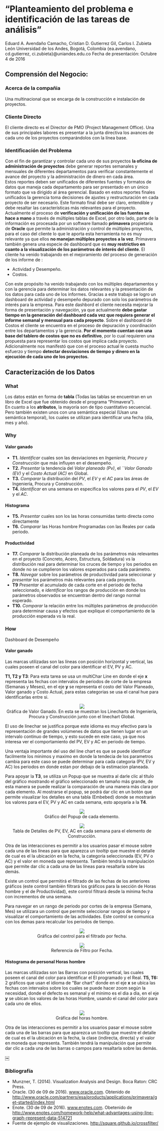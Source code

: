 # “Planteamiento del problema e identificación de las tareas de análisis” 
 
Eduard A. Avendaño Camacho, Cristian D. Gutierrez Gil, Carlos I. Zubieta León 
Universidad de los Andes, Bogotá, Colombia 
{ea.avendano, cd.gutierrez, ci.zubieta}@uniandes.edu.co 
Fecha de presentación: Octubre 4 de 2016 
  
## Comprensión del Negocio:  
 
### Acerca de la compañia
 
Una multinacional que se encarga de la construcción e instalación de proyectos. 

### Cliente Directo 
 
El cliente directo es el Director de PMO (Project Management Office).  Una de sus principales labores es presentar a la junta directiva los avances de cada uno de los proyectos comparándolos con la línea base. 
 
### Identificación del Problema 
 
Con el fin de garantizar y controlar cada uno de sus proyectos **la oficina de administración de proyectos** debe generar reportes semanales y mensuales de diferentes departamentos para verificar constantemente el avance del proyecto y la administración de dinero en cada área.  
Estos reportes deben ser unificados de diferentes fuentes y formatos de datos que maneja cada departamento para ser presentado en un único formato que va dirigido al área gerencial. Basado en estos reportes finales unificados la gerencia toma decisiones de ajustes y restructuración en cada proyecto de ser necesario. Este formato final debe ser claro, entendible y debe resaltar las características más relevantes para el proyecto.  
Actualmente el proceso de **verificación y unificación de las fuentes se hace a mano** a través de múltiples tablas de Excel, por otro lado, parte de la información es procesada por un software llamado **primavera** propietaria de **Oracle** que permite la administración y control de múltiples proyectos, para el caso del cliente lo que le aporta esta herramienta no es muy relevante ya que ellos **no manejan múltiples proyectos a la vez**. Primavera también genera una especie de dashboard que es **muy restrictivo en cuanto a la visualización de los parámetros de interés del cliente**. 
El cliente ha venido trabajando en el mejoramiento del proceso de generación de los informe de : 
- Actividad y Desempeño. 
- Costos. 
 
Con este propósito ha venido trabajando con los múltiples departamentos y con la gerencia para determinar los datos relevantes y la presentación de los datos para cada uno de los informes. Gracias a este trabajo se logro un dashboard de actividad y desempeño depurado con solo los parámetros de interés para la empresa. Para este dashbord el cliente necesita mejorar la forma de presentación y navegación, ya que actualmente **debe gastar tiempo en la generación del dashboard cada vez que requiera generar el informe semanal y mensual para cada proyecto**. 
Sobre el dashboard de Costos el cliente se encuentra en el proceso de depuración y coordinación entre los departamentos y la gerencia. **Por el momento cuentan con una base del tablero de costos  que no es definitivo**, por lo cual requieren una propuesta para representar los costos que implica cada proyecto. 
Adicionalmente nos manifestó que con el proceso actual le cuesta mucho esfuerzo y tiempo **detectar desviaciones de tiempo y dinero en la ejecución de cada uno de los proyectos.** 
 
## Caracterización de los Datos 
### What 
Los datos están en forma de **tabla** (Todas las tablas se encuentran en un libro de Excel que fue obtenido desde el programa “Primavera”).  
En cuanto a los **atributos**, la mayoría son de tipo cuantitativo secuencial.  Pero también existen unos con una semántica especial (Usan una semántica temporal), los cuales se utilizan para identificar una fecha (día, mes y año). 
 
### Why 
 
#### Valor ganado 
- **T1.** *Identificar* cuales son las desviaciones en *Ingeniería, Procura y Construcción* que más influyen en el desempeño. 
- **T2.** *Presentar* la tendencia del *Valor planeado (Pv)*, el ¨*Valor Ganado (EV)* y el *Costo Actual (AC)* en Global. 
- **T3.** *Comparar* la distribución del *PV*, el *EV* y el *AC* para las áreas de Ingeniería, Procura y Construcción. 
- **T4.** *Identificar* en una semana en específica los valores para el *PV*, el *EV* y el *AC*. 
 
#### Histograma 
- **T5.** *Presentar* cuales son los las horas consumidas tanto directa como directamente 
- **T6.** *Comparar* las Horas hombre Programadas con las Reales por cada periodo. 
 
#### Productividad 

- **T7.** *Comparar* la distribución planeada de los parámetros más relevantes en el proyecto (Concreto, Acero, Estructura, Soldadura) vs la distribución real para determinar los cruces de tiempo y los periodos en donde no se cumplieron los valores esperados para cada parámetro.
- **T8.** *Navegar* sobre los parámetros de productividad para seleccionar y *presentar* los parámetros más relevantes para cada proyecto.
- **T9** *Presentar* el acumulado de cada corte en el periodo de fecha seleccionado, e *identificar* los rangos de producción en donde los parámetros observados se encuentran dentro del rango normal esperado.
- **T10.** *Comparar* la relación entre los múltiples parámetros de producción para determinar causa y efectos que explique el comportamiento de la producción esperada vs la real.
 
### How 
  
Dashboard de Desempeño 
 
#### Valor ganado 
 
Las marcas utilizadas son las líneas con posición horizontal y vertical, las cuales poseen el canal del color para identificar el EV, PV y AC. 
 
**T1, T2 y T3**: Para esta tarea se usa un multiChar Line en  donde el eje **x** representa las fechas con intervalos de periodos de corte de la empresa (Semanas y Meses), en el eje **y** se representa el costo del Valor Planeado, Valor ganado y Costo Actual, para estas categorias se usa el canal hue para identificarlas entre si.  

<p align="center"> 
<img src="https://cloud.githubusercontent.com/assets/13947710/19095498/86aa1b54-8a5b-11e6-97cd-985011271fbf.png">  
<br>
Gráfica de Valor Ganado.  En esta se muestran los Linecharts de Ingeniería, Procura y Construcción junto con el linechart Global. 
</p>
El uso de linechar se justifica porque este idioma es muy efectivo para la representación de grandes volúmenes de datos que tienen lugar en un intervalo continuo de tiempo, y esto sucede en este caso, ya que nos interesa ver el comportamiento del PV, EV y AC en periodo de tiempo. 

Una ventaja importante del uso del line chart es que se puede identificar facilmente los minimos y maximo en donde la tendecia de los parametros cambia para  este caso se puede determinar  para cada categoria (PV, EV y AC) los periodos en donde estan por debajo de la estimacion planeada.

Para apoyar la **T3**, se utiliza un Popup que se muestra al darle clic al título del gráfico mostrando el gráfico seleccionado en tamaño más grande, de esta manera se puede realizar la comparación de una manera más clara por cada elemento.  Al mostrarse el popup, se podrá dar clic en un botón que permite visualizar los detalles en una tabla (Embebed) donde se mostrarán los valores para el EV, PV y AC en cada semana, esto apoyaría a la **T4**. 

<p align="center"> 
<img src="https://cloud.githubusercontent.com/assets/13947710/19095513/9b7ffea4-8a5b-11e6-9e2a-bceedc65db79.png">  
<br>
Gráfico del Popup de cada elemento.</p>
<p align="center"> 
<img src="https://cloud.githubusercontent.com/assets/13947710/19095525/af22ae52-8a5b-11e6-94c9-9ad35d03939e.png">  
<br>
Tabla de Detalles de PV, EV, AC en cada semana para el elemento de Construcción.</p>
 
Otra de las interacciones es permitir a los usuarios pasar el mouse sobre cada una de las líneas para que aparezca un *tooltip* que muestre el detalle de cual es el la ubicación en la fecha, la categoría seleccionada (EV, PV o AC) y el valor en moneda que representa.  También tendrá la manipulación que permite dar clic a cada una de las líneas para resaltarla sobre las demás. 
 
Existe un control que permitirá el filtrado de las fechas de los anteriores gráficos (este control también filtrará los gráficos para la sección de Horas hombre y el de Productividad), este control filtrará desde la mínima fecha con incrementos de una semana.

Para navegar en un rango de periodo por cortes de la empresa (Semana, Mes) se utilizara un control que permite seleccionar rangos de tiempo y visualizar el comportamiento de las actividades. Este control se comunica con los demas para recalcular los periodos de tiempo.

<p align="center"> 
<img src="https://cloud.githubusercontent.com/assets/13947710/19095536/c495a42e-8a5b-11e6-8c5c-d5bc7bf576d5.png">  
<br>
Gráfica del control para el filtrado por fecha.</p>

<p align="center"> 
<img src="https://dennyglee.files.wordpress.com/2014/06/crossfilter_2014q1_full.png">  
<br>
Referencia de Filtro por Fecha.</p>
   
#### Histograma de personal Horas hombre 
Las marcas utilizadas son las Barras con posición vertical, las cuales poseen el canal del color para identificar el El programado y el Real.
**T5, T6:**  2 gráficos que usan el idioma de "Bar chart" donde en el eje **x** se ubica las fechas con intervalos sobre los cuales se puede hacer zoom según la necesidad, donde el defecto es semanal y el minimo es el dia a dia, en el eje **y** se ubican los valores de las horas Hombre, usando el canal del color para cada uno de ellos.  

<p align="center"> 
<img src="https://cloud.githubusercontent.com/assets/1551324/19095319/b0e9cd66-8a5a-11e6-92c8-d566773f7770.png">  
<br>
Gráfica del horas hombre.</p>

Otra de las interacciones es permitir a los usuarios pasar el mouse sobre cada una de las barras para que aparezca un tooltip que muestre el detalle de cual es el la ubicación en la fecha, la clase (indirecta, directa) y el valor en moneda que representa.  También tendrá la manipulación que permite dar clic a cada una de las barras o campos para resaltarla sobre las demás. 
 
 
 
￼ 
### Bibliografía 
- Munzner, T. (2014). Visualization Analysis and Design. Boca Raton: CRC Press. 
- Oracle. (30 de 09 de 2016). www.oracle.com. Obtenido de http://www.oracle.com/partners/esa/products/applications/primavera/get-started/index.html 
- Enote. (30 de 09 de 2016). www.enotes.com.  Obetenido de http://www.enotes.com/homework-help/what-advantages-using-line-graph-represent-data-514721
- Fuente de ejemplo de visualizaciones.  http://square.github.io/crossfilter/

